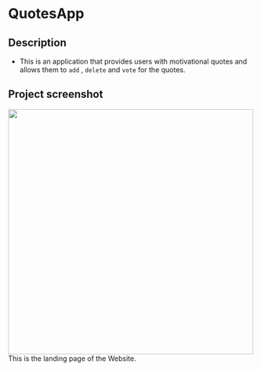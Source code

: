 # QuotesApp

## Description

- This is an application that provides users with motivational quotes and allows them to `add` , `delete` and `vote` for the quotes.

## Project screenshot

 <img src="src/assets/images/screenshot.png" width=500px >
 This is the landing page of the Website.

